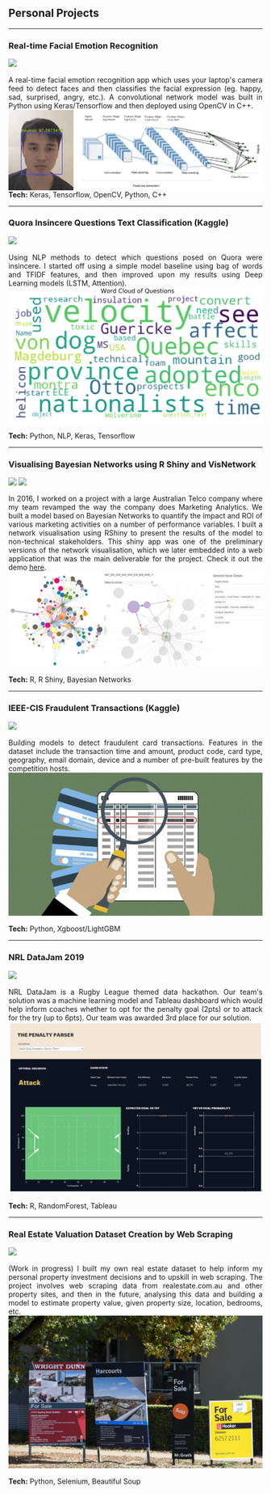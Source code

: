 ## Personal Projects

---

### Real-time Facial Emotion Recognition
[![](https://img.shields.io/badge/Github-View_On_Github-blue?logo=Github)](https://github.com/martycheung/CppND-Facial-Emotion-Recognition)

<div style="text-align: justify">
A real-time facial emotion recognition app which uses your laptop's camera feed to detect faces and then classifies the facial expression (eg. happy, sad, surprised, angry, etc.). A convolutional network model was built in Python using Keras/Tensorflow and then deployed using OpenCV in C++.
</div>

<img align="left" src="images/app_demo.jpg?raw=true"/>

**Tech:** Keras, Tensorflow, OpenCV, Python, C++

---

### Quora Insincere Questions Text Classification (Kaggle)
[![](https://img.shields.io/badge/Github-View_On_Github-blue?logo=Github)](https://github.com/martycheung/Quora-Insincere-Questions-Kaggle)

<div style="text-align: justify">
Using NLP methods to detect which questions posed on Quora were insincere. I started off using a simple model baseline using bag of words and TFIDF features, and then improved upon my results using Deep Learning models (LSTM, Attention).
</div>

<center><img src="images/wordcloud_quora.jpg?raw=true"/></center>

**Tech:** Python, NLP, Keras, Tensorflow

---

### Visualising Bayesian Networks using R Shiny and VisNetwork
[![](https://img.shields.io/badge/Github-View_On_Github-blue?logo=Github)](https://github.com/martycheung/Bayesian-Network-Visualisation)
[![](https://img.shields.io/badge/Shiny-Open_Shiny_App-blue?logo=Rstudio)](https://martycheung.shinyapps.io/bayesian-network-visualisation)

<div style="text-align: justify">
In 2016, I worked on a project with a large Australian Telco company where my team revamped the way the company does Marketing Analytics. We built a model based on Bayesian Networks to quantify the impact and ROI of various marketing activities on a number of performance variables. I built a network visualisation using RShiny to present the results of the model to non-technical stakeholders. This shiny app was one of the preliminary versions of the network visualisation, which we later embedded into a web application that was the main deliverable for the project. Check it out the demo <a href="https://martycheung.shinyapps.io/bayesian-network-visualisation/">here</a>.
</div>

<center><img src="images/network_viz.png?raw=true"/></center>

**Tech:** R, R Shiny, Bayesian Networks

---

### IEEE-CIS Fraudulent Transactions (Kaggle)
[![](https://img.shields.io/badge/Github-View_On_Github-blue?logo=Github)](https://github.com/martycheung/IEEE-CIS-Fraudulent-Transactions-Kaggle)

<div style="text-align: justify">
Building models to detect fraudulent card transactions. Features in the dataset include the transaction time and amount, product code, card type, geography, email domain, device and a number of pre-built features by the competition hosts.
</div>

<center><img src="images/fraud.jpg?raw=true"/></center>

**Tech:** Python, Xgboost/LightGBM

---

### NRL DataJam 2019
[![](https://img.shields.io/badge/Github-View_On_Github-blue?logo=Github)](https://github.com/martycheung/NRL-DataJam-2019)

<div style="text-align: justify">
NRL DataJam is a Rugby League themed data hackathon. Our team's solution was a machine learning model and Tableau dashboard which would help inform coaches whether to opt for the penalty goal (2pts) or to attack for the try (up to 6pts). Our team was awarded 3rd place for our solution.
</div>

<center><img src="images/datajam_tableau.png?raw=true"/></center>

**Tech:** R, RandomForest, Tableau

---

### Real Estate Valuation Dataset Creation by Web Scraping
[![](https://img.shields.io/badge/Github-View_On_Github-blue?logo=Github)](https://github.com/martycheung/Real-Estate-Dataset-and-Valuation-Model)

<div style="text-align: justify">
(Work in progress) I built my own real estate dataset to help inform my personal property investment decisions and to upskill in web scraping. The project involves web scraping data from realestate.com.au and other property sites, and then in the future, analysing this data and building a model to estimate property value, given property size, location, bedrooms, etc.  
</div>

<center><img src="images/realestate1.jpg?raw=true"/></center>

**Tech:** Python, Selenium, Beautiful Soup


